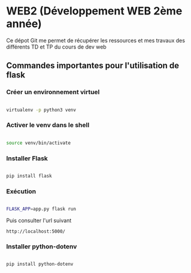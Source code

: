 # WEB2 (Développement WEB 2ème année)

Ce dépot Git me permet de récupérer les ressources et mes travaux des différents TD et TP du cours de dev web 

## Commandes importantes pour l'utilisation de flask

### Créer un environnement virtuel

```bash

virtualenv -p python3 venv

```

### Activer le venv dans le shell
```bash

source venv/bin/activate

```

### Installer Flask

```bash

pip install flask

```

### Exécution

```bash

FLASK_APP=app.py flask run

```

Puis consulter l'url suivant

```
http://localhost:5000/

```

### Installer python-dotenv

```bash

pip install python-dotenv

```

